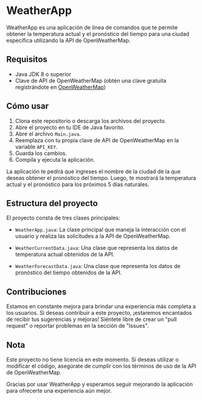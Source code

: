 # WeatherApp

WeatherApp es una aplicación de línea de comandos que te permite obtener la temperatura actual y el pronóstico del tiempo para una ciudad específica utilizando la API de OpenWeatherMap.

## Requisitos

- Java JDK 8 o superior
- Clave de API de OpenWeatherMap (obtén una clave gratuita registrándote en [OpenWeatherMap](https://openweathermap.org/))

## Cómo usar

1. Clona este repositorio o descarga los archivos del proyecto.
2. Abre el proyecto en tu IDE de Java favorito.
3. Abre el archivo `Main.java`.
4. Reemplaza con tu propia clave de API de OpenWeatherMap en la variable `API_KEY`.
5. Guarda los cambios.
6. Compila y ejecuta la aplicación.

La aplicación te pedirá que ingreses el nombre de la ciudad de la que deseas obtener el pronóstico del tiempo. Luego, te mostrará la temperatura actual y el pronóstico para los próximos 5 días naturales.

## Estructura del proyecto

El proyecto consta de tres clases principales:

- `WeatherApp.java`: La clase principal que maneja la interacción con el usuario y realiza las solicitudes a la API de OpenWeatherMap.

- `WeatherCurrentData.java`: Una clase que representa los datos de temperatura actual obtenidos de la API.

- `WeatherForecastData.java`: Una clase que representa los datos de pronóstico del tiempo obtenidos de la API.

## Contribuciones

Estamos en constante mejora para brindar una experiencia más completa a los usuarios. Si deseas contribuir a este proyecto, ¡estaremos encantados de recibir tus sugerencias y mejoras! Siéntete libre de crear un "pull request" o reportar problemas en la sección de "Issues".

## Nota

Este proyecto no tiene licencia en este momento. Si deseas utilizar o modificar el código, asegúrate de cumplir con los términos de uso de la API de OpenWeatherMap.

Gracias por usar WeatherApp y esperamos seguir mejorando la aplicación para ofrecerte una experiencia aún mejor.
